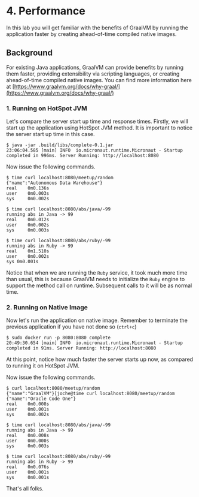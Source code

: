 # 4. Performance

In this lab you will get familiar with the benefits of GraalVM by running the application faster by creating ahead-of-time compiled native images.

## Background

For existing Java applications, GraalVM can provide benefits by running them faster, providing extensibility via scripting languages, or creating ahead-of-time compiled native images. You can find more information here at [https://www.graalvm.org/docs/why-graal/](https://www.graalvm.org/docs/why-graal/)

### 1. Running on HotSpot JVM

Let's compare the server start up time and response times. Firstly, we will start up the application using HotSpot JVM method. It is important to notice the server start up time in this case.

```
$ java -jar .build/libs/complete-0.1.jar
23:06:04.585 [main] INFO  io.micronaut.runtime.Micronaut - Startup completed in 996ms. Server Running: http://localhost:8080
```
Now issue the following commands.
```
$ time curl localhost:8080/meetup/random
{"name":"Autonomous Data Warehouse"}
real	0m0.136s
user	0m0.003s
sys	    0m0.002s

$ time curl localhost:8080/abs/java/-99
running abs in Java -> 99
real	0m0.012s
user	0m0.002s
sys	    0m0.003s

$ time curl localhost:8080/abs/ruby/-99
running abs in Ruby -> 99
real	0m1.510s
user	0m0.002s
sys	0m0.001s
```

Notice that when we are running the ```Ruby``` service, it took much more time than usual, this is because GraalVM needs to initialize the ```Ruby``` engine to support the method call on runtime. Subsequent calls to it will be as normal time.

### 2. Running on Native Image

Now let's run the application on native image. Remember to terminate the previous application if you have not done so (```ctrl+c```)

```
$ sudo docker run -p 8080:8080 complete
20:49:30.654 [main] INFO  io.micronaut.runtime.Micronaut - Startup completed in 91ms. Server Running: http://localhost:8080
```
At this point, notice how much faster the server starts up now, as compared to running it on HotSpot JVM.

Now issue the following commands.

```
$ curl localhost:8080/meetup/random
{"name":"GraalVM"}[joche@time curl localhost:8080/meetup/random
{"name":"Oracle Code One"}
real	0m0.008s
user	0m0.001s
sys	    0m0.002s

$ time curl localhost:8080/abs/java/-99
running abs in Java -> 99
real	0m0.008s
user	0m0.000s
sys	    0m0.003s

$ time curl localhost:8080/abs/ruby/-99
running abs in Ruby -> 99
real	0m0.076s
user	0m0.001s
sys	    0m0.001s
```
That's all folks.

